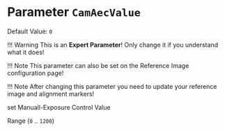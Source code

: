 # Parameter `CamAecValue`
Default Value: `0`
    
!!! Warning
    This is an **Expert Parameter**! Only change it if you understand what it does!
      
!!! Note
    This parameter can also be set on the Reference Image configuration page!

!!! Note
    After changing this parameter you need to update your reference image and alignment markers!

set Manuall-Exposure Control Value

Range (`0` .. `1200`)
